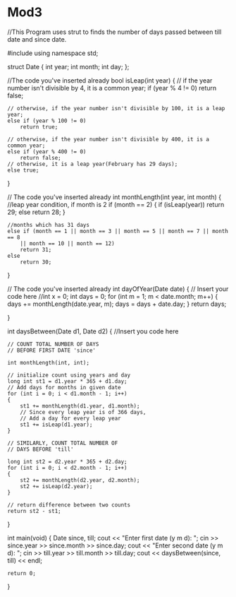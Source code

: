 # Mod3

//This Program uses strut to finds the number of days passed between till date and since date.

#include <iostream>
using namespace std;

struct Date
{
	int year;
	int month;
	int day;
};


//The code you've inserted already
bool isLeap(int year)
{
	// if the year number isn't divisible by 4, it is a common year;
	if (year % 4 != 0)
		return false;

	// otherwise, if the year number isn't divisible by 100, it is a leap year;
	else if (year % 100 != 0)
		return true;

	// otherwise, if the year number isn't divisible by 400, it is a common year;
	else if (year % 400 != 0)
		return false;
	// otherwise, it is a leap year(February has 29 days);
	else true;

}

// The code you've inserted already
int monthLength(int year, int month)
{
	//leap year condition, if month is 2
	if (month == 2)
	{
		if (isLeap(year))
			return 29;
		else
			return 28;
	}

	//months which has 31 days
	else if (month == 1 || month == 3 || month == 5 || month == 7 || month == 8
		|| month == 10 || month == 12)
		return 31;
	else
		return 30;

}

// The code you've inserted already
int dayOfYear(Date date)
{
	// Insert your code here
	//int x = 0;
	int days = 0;
	for (int m = 1; m < date.month; m++)
	{
		days += monthLength(date.year, m);
		days = days + date.day;
    }
	return days;

}

int daysBetween(Date d1, Date d2)
{
	//Insert you code here

	// COUNT TOTAL NUMBER OF DAYS
	// BEFORE FIRST DATE 'since'
	
	int monthLength(int, int);

	// initialize count using years and day
	long int st1 = d1.year * 365 + d1.day;
	// Add days for months in given date
	for (int i = 0; i < d1.month - 1; i++)
	{
		st1 += monthLength(d1.year, d1.month);
		// Since every leap year is of 366 days,
		// Add a day for every leap year
		st1 += isLeap(d1.year);
	}

	// SIMILARLY, COUNT TOTAL NUMBER OF
	// DAYS BEFORE 'till'

	long int st2 = d2.year * 365 + d2.day;
	for (int i = 0; i < d2.month - 1; i++)
	{
		st2 += monthLength(d2.year, d2.month);
		st2 += isLeap(d2.year);
	}

	// return difference between two counts
	return st2 - st1;

}

int main(void)
{
	Date since, till;
	cout << "Enter first date (y m d): ";
	cin >> since.year >> since.month >> since.day;
	cout << "Enter second date (y m d): ";
	cin >> till.year >> till.month >> till.day;
	cout << daysBetween(since, till) << endl;

	return 0;
}
